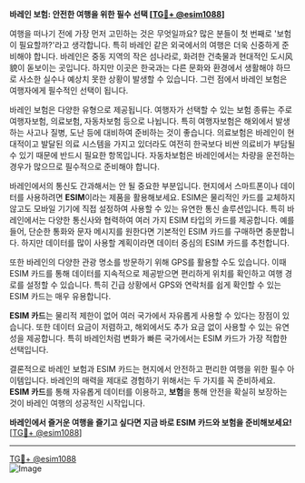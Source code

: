 **바레인 보험: 안전한 여행을 위한 필수 선택 [[TG💪+ @esim1088](https://t.me/s/esim1088)]**

여행을 떠나기 전에 가장 먼저 고민하는 것은 무엇일까요? 많은 분들이 첫 번째로 '보험이 필요할까?'라고 생각합니다. 특히 바레인 같은 외국에서의 여행은 더욱 신중하게 준비해야 합니다. 바레인은 중동 지역의 작은 섬나라로, 화려한 건축물과 현대적인 도시风貌이 돋보이는 곳입니다. 하지만 이곳은 한국과는 다른 문화와 환경에서 생활해야 하므로 사소한 실수나 예상치 못한 상황이 발생할 수 있습니다. 그런 점에서 바레인 보험은 여행자에게 필수적인 선택이 됩니다.

바레인 보험은 다양한 유형으로 제공됩니다. 여행자가 선택할 수 있는 보험 종류는 주로 여행자보험, 의료보험, 자동차보험 등으로 나뉩니다. 특히 여행자보험은 해외에서 발생하는 사고나 질병, 도난 등에 대비하여 준비하는 것이 좋습니다. 의료보험은 바레인이 현대적이고 발달된 의료 시스템을 가지고 있더라도 여전히 한국보다 비싼 의료비가 부담될 수 있기 때문에 반드시 필요한 항목입니다. 자동차보험은 바레인에서는 차량을 운전하는 경우가 많으므로 필수적으로 준비해야 합니다.

바레인에서의 통신도 간과해서는 안 될 중요한 부분입니다. 현지에서 스마트폰이나 데이터를 사용하려면 **ESIM**이라는 제품을 활용해보세요. ESIM은 물리적인 카드를 교체하지 않고도 모바일 기기에 직접 설정하여 사용할 수 있는 유연한 통신 솔루션입니다. 특히 바레인에서는 다양한 통신사와 협력하여 여러 가지 ESIM 타입의 카드를 제공합니다. 예를 들어, 단순한 통화와 문자 메시지를 원한다면 기본적인 ESIM 카드를 구매하면 충분합니다. 하지만 데이터를 많이 사용할 계획이라면 데이터 중심의 ESIM 카드를 추천합니다.

또한 바레인의 다양한 관광 명소를 방문하기 위해 GPS를 활용할 수도 있습니다. 이때 ESIM 카드를 통해 데이터를 지속적으로 제공받으면 편리하게 위치를 확인하고 여행 경로를 설정할 수 있습니다. 특히 긴급 상황에서 GPS와 연락처를 쉽게 확인할 수 있는 ESIM 카드는 매우 유용합니다.

**ESIM 카드**는 물리적 제한이 없어 여러 국가에서 자유롭게 사용할 수 있다는 장점이 있습니다. 또한 데이터 요금이 저렴하고, 해외에서도 추가 요금 없이 사용할 수 있는 유연성을 제공합니다. 특히 바레인처럼 변화가 빠른 국가에서는 ESIM 카드가 가장 적합한 선택입니다.

결론적으로 바레인 보험과 ESIM 카드는 현지에서 안전하고 편리한 여행을 위한 필수 아이템입니다. 바레인의 매력을 제대로 경험하기 위해서는 두 가지를 꼭 준비하세요. **ESIM 카드**를 통해 자유롭게 데이터를 이용하고, **보험**을 통해 안전을 확실히 보장하는 것이 바레인 여행의 성공적인 시작입니다.

**바레인에서 즐거운 여행을 즐기고 싶다면 지금 바로 ESIM 카드와 보험을 준비해보세요!** [[TG💪+ @esim1088](https://t.me/s/esim1088)]

---

[TG💪+ @esim1088](https://t.me/s/esim1088)  
![Image](https://i.postimg.cc/Y0z9fWf4/image.png)
